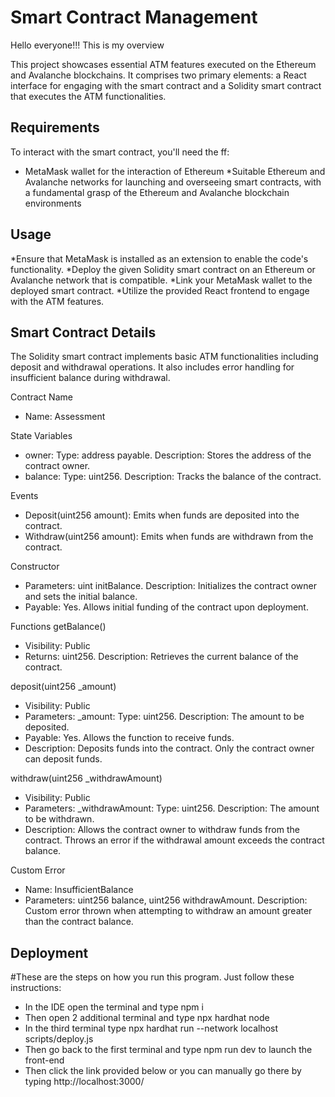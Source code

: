 # Smart Contract Management
Hello everyone!!! This is my 
overview 

This project showcases essential ATM features executed on the Ethereum and Avalanche blockchains. It comprises two primary elements: a React interface for engaging with the smart contract and a Solidity smart contract that executes the ATM functionalities.
## Requirements
To interact with the smart contract, you'll need the ff: 
* MetaMask wallet for the interaction of Ethereum 
*Suitable Ethereum and Avalanche networks for launching and overseeing smart contracts, with a fundamental grasp of the Ethereum and Avalanche blockchain environments
## Usage
*Ensure that MetaMask is installed as an extension to enable the code's functionality.
*Deploy the given Solidity smart contract on an Ethereum or Avalanche network that is compatible.
*Link your MetaMask wallet to the deployed smart contract.
*Utilize the provided React frontend to engage with the ATM features.
## Smart Contract Details 
The Solidity smart contract implements basic ATM functionalities including deposit and withdrawal operations. It also includes error handling for insufficient balance during withdrawal.

Contract Name
* Name: Assessment

State Variables
* owner: Type: address payable. Description: Stores the address of the contract owner.
* balance: Type: uint256. Description: Tracks the balance of the contract.

Events
* Deposit(uint256 amount): Emits when funds are deposited into the contract.
* Withdraw(uint256 amount): Emits when funds are withdrawn from the contract.

Constructor
* Parameters: uint initBalance. Description: Initializes the contract owner and sets the initial balance.
* Payable: Yes. Allows initial funding of the contract upon deployment.
  
Functions
getBalance()
* Visibility: Public
* Returns: uint256. Description: Retrieves the current balance of the contract.
  
deposit(uint256 _amount)
* Visibility: Public
* Parameters: _amount: Type: uint256. Description: The amount to be deposited.
* Payable: Yes. Allows the function to receive funds.
* Description: Deposits funds into the contract. Only the contract owner can deposit funds.
  
withdraw(uint256 _withdrawAmount)
* Visibility: Public
* Parameters: _withdrawAmount: Type: uint256. Description: The amount to be withdrawn.
* Description: Allows the contract owner to withdraw funds from the contract. Throws an error if the withdrawal amount exceeds the contract balance.

Custom Error
* Name: InsufficientBalance
* Parameters: uint256 balance, uint256 withdrawAmount. Description: Custom error thrown when attempting to withdraw an amount greater than the contract balance.

## Deployment
#These are the steps on how you run this program. Just follow these instructions:
* In the IDE open the terminal and type npm i
* Then open 2 additional terminal and type npx hardhat node
* In the third terminal type npx hardhat run --network localhost scripts/deploy.js
* Then go back to the first terminal and type npm run dev to launch the front-end
* Then click the link provided below or you can manually go there by typing http://localhost:3000/


